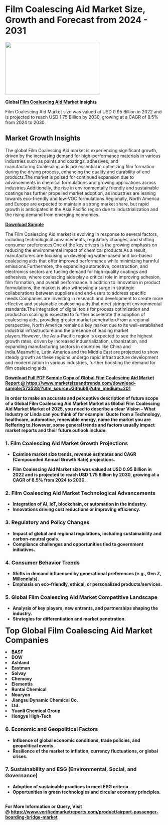 <H1>Film Coalescing Aid Market Size, Growth and Forecast from 2024 - 2031</H1><img class="aligncenter size-medium wp-image-584254" src="https://thirdeyenews.in/wp-content/uploads/2024/09/Global-Market-Research-300x168.jpeg" alt="" width="300" height="168" /><p><strong>Global&nbsp;<a href="https://www.marketsizeandtrends.com/download-sample/573528/?utm_source=Github8j?utm_medium=201">Film Coalescing Aid Market</a> Insights</strong></p><p>Film Coalescing Aid Market size was valued at USD 0.95 Billion in 2022 and is projected to reach USD 1.75 Billion by 2030, growing at a CAGR of 8.5% from 2024 to 2030.</p><p><h2>Market Growth Insights</h2> <p>The global Film Coalescing Aid market is experiencing significant growth, driven by the increasing demand for high-performance materials in various industries such as paints and coatings, adhesives, and manufacturing.Coalescing aids are essential in optimizing film formation during the drying process, enhancing the quality and durability of end products.The market is poised for continued expansion due to advancements in chemical formulations and growing applications across industries.Additionally, the rise in environmentally friendly and sustainable coatings has further propelled market adoption, as industries are leaning towards eco-friendly and low-VOC formulations.Regionally, North America and Europe are expected to maintain a strong market share, but rapid growth is anticipated in the Asia Pacific region due to industrialization and the rising demand from emerging economies.</p> <p><strong><a href="#">Download Sample</a></strong></p> <p>The Film Coalescing Aid market is evolving in response to several factors, including technological advancements, regulatory changes, and shifting consumer preferences.One of the key drivers is the growing emphasis on reducing the environmental impact of chemical products.As a result, manufacturers are focusing on developing water-based and bio-based coalescing aids that offer improved performance while minimizing harmful emissions.Furthermore, the expanding automotive, construction, and electronics sectors are fueling demand for high-quality coatings and adhesives, where coalescing aids play a critical role in improving adhesion, film formation, and overall performance.In addition to innovation in product formulations, the market is also witnessing a surge in strategic collaborations between suppliers and end-users to address specific needs.Companies are investing in research and development to create more effective and sustainable coalescing aids that meet stringent environmental standards.The integration of digital tools for process optimization and production scaling is expected to further accelerate the adoption of coalescing aids, providing greater market penetration.From a regional perspective, North America remains a key market due to its well-established industrial infrastructure and the presence of leading market players.However, the Asia-Pacific region is expected to see the highest growth rates, driven by increased industrialization, urbanization, and expanding manufacturing sectors in countries like China and India.Meanwhile, Latin America and the Middle East are projected to show steady growth as these regions undergo rapid infrastructure development and modernization in various industries, further boosting the demand for film coalescing aids.</p> <p><strong><a href="#"></p><p><span class=""><strong>Download Full PDF Sample Copy of Global Film Coalescing Aid Market Report</strong> @ <a href="https://www.marketsizeandtrends.com/download-sample/573528/?utm_source=Github8j?utm_medium=201" target="_blank">https://www.marketsizeandtrends.com/download-sample/573528/?utm_source=Github8j?utm_medium=201</a></span></p><p>In order to make an accurate and perceptive description of future scope of a Global&nbsp;Film Coalescing Aid Market Market as Global&nbsp;Film Coalescing Aid Market Market of 2025, you need to describe a clear Vision &ndash; What Industry or Linda can you think of for example: Quote from a Technology, healthcare, automotive, renewable energy, name the market you are Reffering to.However, some general trends and factors usually impact market reports and their future outlook include:</p><h3>1.&nbsp;<strong>Film Coalescing Aid Market Growth Projections</strong></h3><ul><li>Examine market size trends, revenue estimates and CAGR (Compounded Annual Growth Rate) projections.</li><li><p>Film Coalescing Aid Market size was valued at USD 0.95 Billion in 2022 and is projected to reach USD 1.75 Billion by 2030, growing at a CAGR of 8.5% from 2024 to 2030.</p></li></ul><h3>2.&nbsp;<strong>Film Coalescing Aid Market Technological Advancements</strong></h3><ul><li>Integration of AI, IoT, blockchain, or automation in the industry.</li><li>Innovations driving cost reductions or improving efficiency.</li></ul><h3>3.&nbsp;<strong>Regulatory and Policy Changes</strong></h3><ul><li>Impact of global and regional regulations, including sustainability and carbon-neutral goals.</li><li>Compliance challenges and opportunities tied to government initiatives.</li></ul><h3>4.&nbsp;<strong>Consumer Behavior Trends</strong></h3><ul><li>Shifts in demand influenced by generational preferences (e.g., Gen Z, Millennials).</li><li>Emphasis on eco-friendly, ethical, or personalized products/services.</li></ul><h3>5.&nbsp;<strong>Global Film Coalescing Aid Market Competitive Landscape</strong></h3><ul><li>Analysis of key players, new entrants, and partnerships shaping the industry.</li><li>Strategies for differentiation and market penetration.</li></ul><p data-pm-slice="1 1 []"><span style="color: inherit; font-family: inherit; font-size: 25px;">Top Global Film Coalescing Aid Market Companies</span></p><div class="" data-test-id=""><p><li>BASF</li><li> DOW</li><li> Ashland</li><li> Eastman</li><li> Solvay</li><li> Chemoxy</li><li> Elementis</li><li> Runtai Chemical</li><li> Nouryon</li><li> Jiangsu Dynamic Chemical Co.</li><li> Ltd.</li><li> Yuanli Chemical Group</li><li> Hongye High-Tech</li></p></div><h3>6.&nbsp;<strong>Economic and Geopolitical Factors</strong></h3><ul><li>Influence of global economic conditions, trade policies, and geopolitical events.</li><li>Resilience of the market to inflation, currency fluctuations, or global crises.</li></ul><h3>7.&nbsp;<strong>Sustainability and ESG (Environmental, Social, and Governance)</strong></h3><ul><li>Adoption of sustainable practices to meet ESG criteria.</li><li>Opportunities in green technologies and circular economy principles.</li></ul><h2><strong style="font-size: 14px;">For More Information or Query, Visit @&nbsp;</strong><a style="background-color: #ffffff; font-size: 14px;" href="https://www.marketsizeandtrends.com/report/film-coalescing-aid-market/" target="_blank">https://www.verifiedmarketreports.com/product/airport-passenger-boarding-bridge-market</a></h2>